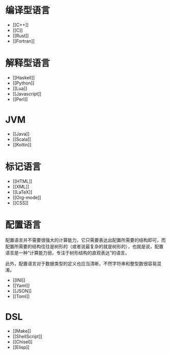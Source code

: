 # 编译型语言

- [[C++]]
- [[C]]
- [[Rust]]
- [[Fortran]]

# 解释型语言

- [[Haskell]]
- [[Python]]
- [[Lua]]
- [[Javascript]]
- [[Perl]]

# JVM

- [[Java]]
- [[Scala]]
- [[Koltin]]

# 标记语言

- [[HTML]]
- [[XML]]
- [[LaTeX]]
- [[Org-mode]]
- [[CSS]]

# 配置语言

配置语言并不需要很强大的计算能力，它只需要表达出配置所需要的结构即可，而配置所需要的结构往往是树形的（或者说最复杂的就是树形的），也就是说，配置语言是一种“计算能力弱，专注于树形结构的直观表达”的语言。

此外，配置语言对于数据类型的定义也应当清晰，不然字符串和整型数很容易混淆。

- [[INI]]
- [[Yaml]]
- [[JSON]]
- [[Toml]]

# DSL

- [[Make]]
- [[ShellScript]]
- [[Chisel]]
- [[Elisp]]
